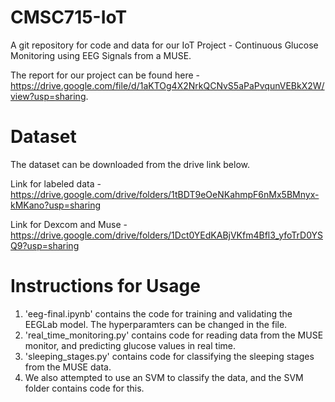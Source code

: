 # CMSC715-IoT
A git repository for code and data for our IoT Project - Continuous Glucose Monitoring using EEG Signals from a MUSE.

The report for our project can be found here - https://drive.google.com/file/d/1aKTOg4X2NrkQCNvS5aPaPvqunVEBkX2W/view?usp=sharing.

# Dataset
The dataset can be downloaded from the drive link below.

Link for labeled data - https://drive.google.com/drive/folders/1tBDT9eOeNKahmpF6nMx5BMnyx-kMKano?usp=sharing

Link for Dexcom and Muse - https://drive.google.com/drive/folders/1Dct0YEdKABjVKfm4Bfl3_yfoTrD0YSQ9?usp=sharing

# Instructions for Usage
1. 'eeg-final.ipynb' contains the code for training and validating the EEGLab model. The hyperparamters can be changed in the file.
2. 'real_time_monitoring.py' contains code for reading data from the MUSE monitor, and predicting glucose values in real time.
3. 'sleeping_stages.py' contains code for classifying the sleeping stages from the MUSE data.
4. We also attempted to use an SVM to classify the data, and the SVM folder contains code for this.
